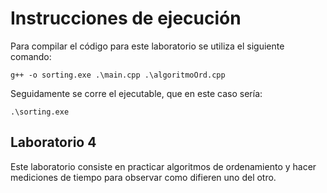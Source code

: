 # Instrucciones de ejecución
Para compilar el código para este laboratorio se utiliza el siguiente comando:
```
g++ -o sorting.exe .\main.cpp .\algoritmoOrd.cpp
```
Seguidamente se corre el ejecutable, que en este caso sería:
```
.\sorting.exe
```
## Laboratorio 4
Este laboratorio consiste en practicar algoritmos de ordenamiento y hacer mediciones de tiempo para observar como difieren uno del otro.